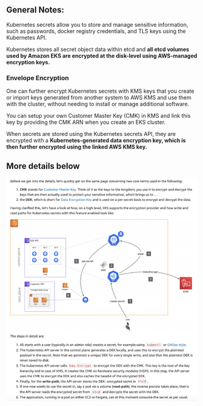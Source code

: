 ## General Notes:

Kubernetes secrets allow you to store and manage sensitive information, such as passwords, docker registry credentials, and TLS keys using the Kubernetes API. 

Kubernetes stores all secret object data within etcd and **all etcd volumes used by Amazon EKS are encrypted at the disk-level using AWS-managed encryption keys.**

### Envelope Encryption

One can further encrypt Kubernetes secrets with KMS keys that you create or import keys generated from another system to AWS KMS and use them with the cluster, without needing to install or manage additional software.

You can setup your own Customer Master Key (CMK) in KMS and link this key by providing the CMK ARN when you create an EKS cluster.

When secrets are stored using the Kubernetes secrets API, they are encrypted with a **Kubernetes-generated data encryption key, which is then further encrypted using the linked AWS KMS key.**

## More details below

![EKS Secrets](images/eksSecrets.png)
